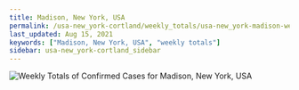 ```yaml
---
title: Madison, New York, USA
permalink: /usa-new_york-cortland/weekly_totals/usa-new_york-madison-weekly_totals.html
last_updated: Aug 15, 2021
keywords: ["Madison, New York, USA", "weekly totals"]
sidebar: usa-new_york-cortland_sidebar
---
```


![Weekly Totals of Confirmed Cases for Madison, New York, USA](/covid_tracker/images/graphs/usa-new_york-madison-weekly_totals_graph.png)
